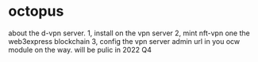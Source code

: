 # octopus
about the d-vpn server.
1, install on the vpn server
2, mint nft-vpn one the web3express blockchain
3, config the vpn server admin url in you ocw module 
on the way. will be pulic in 2022 Q4
